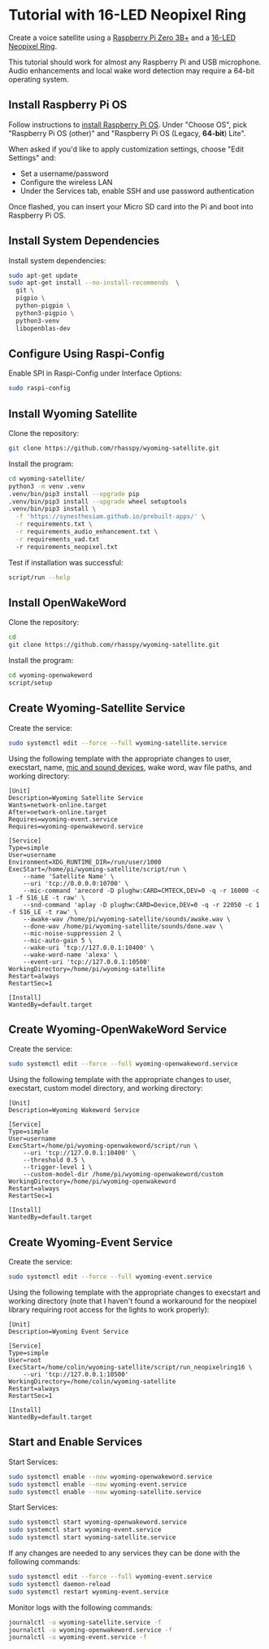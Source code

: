# Tutorial with 16-LED Neopixel Ring

Create a voice satellite using a [Raspberry Pi Zero 3B+](https://www.raspberrypi.com/products/raspberry-pi-3-model-b-plus/) and a [16-LED Neopixel Ring](https://www.adafruit.com/product/1463).

This tutorial should work for almost any Raspberry Pi and USB microphone. Audio enhancements and local wake word detection may require a 64-bit operating system.

## Install Raspberry Pi OS

Follow instructions to [install Raspberry Pi OS](https://www.raspberrypi.com/software/). Under "Choose OS", pick "Raspberry Pi OS (other)" and "Raspberry Pi OS (Legacy, **64-bit**) Lite".

When asked if you'd like to apply customization settings, choose "Edit Settings" and:

* Set a username/password
* Configure the wireless LAN
* Under the Services tab, enable SSH and use password authentication

Once flashed, you can insert your Micro SD card into the Pi and boot into Raspberry Pi OS.

## Install System Dependencies

Install system dependencies:

```sh
sudo apt-get update
sudo apt-get install --no-install-recommends  \
  git \
  pigpio \
  python-pigpio \
  python3-pigpio \
  python3-venv
  libopenblas-dev
```

## Configure Using Raspi-Config

Enable SPI in Raspi-Config under Interface Options:

```sh
sudo raspi-config
```

## Install Wyoming Satellite

Clone the repository:

```sh
git clone https://github.com/rhasspy/wyoming-satellite.git
```

Install the program:

```sh
cd wyoming-satellite/
python3 -m venv .venv
.venv/bin/pip3 install --upgrade pip
.venv/bin/pip3 install --upgrade wheel setuptools
.venv/bin/pip3 install \
  -f 'https://synesthesiam.github.io/prebuilt-apps/' \
  -r requirements.txt \
  -r requirements_audio_enhancement.txt \
  -r requirements_vad.txt
  -r requirements_neopixel.txt
```

Test if installation was successful:

```sh
script/run --help
```

## Install OpenWakeWord

Clone the repository:

```sh
cd
git clone https://github.com/rhasspy/wyoming-satellite.git
```

Install the program:

```sh
cd wyoming-openwakeword
script/setup
```

## Create Wyoming-Satellite Service

Create the service:

``` sh
sudo systemctl edit --force --full wyoming-satellite.service
```

Using the following template with the appropriate changes to user, execstart, name, [mic and sound devices](https://github.com/rhasspy/wyoming-satellite/blob/master/docs/tutorial_2mic.md#determine-audio-devices), wake word, wav file paths, and working directory:

```text
[Unit]
Description=Wyoming Satellite Service
Wants=network-online.target
After=network-online.target
Requires=wyoming-event.service
Requires=wyoming-openwakeword.service

[Service]
Type=simple
User=username
Environment=XDG_RUNTIME_DIR=/run/user/1000
ExecStart=/home/pi/wyoming-satellite/script/run \
    --name 'Satellite Name' \
    --uri 'tcp://0.0.0.0:10700' \
    --mic-command 'arecord -D plughw:CARD=CMTECK,DEV=0 -q -r 16000 -c 1 -f S16_LE -t raw' \
    --snd-command 'aplay -D plughw:CARD=Device,DEV=0 -q -r 22050 -c 1 -f S16_LE -t raw' \
    --awake-wav /home/pi/wyoming-satellite/sounds/awake.wav \
    --done-wav /home/pi/wyoming-satellite/sounds/done.wav \
    --mic-noise-suppression 2 \
    --mic-auto-gain 5 \
    --wake-uri 'tcp://127.0.0.1:10400' \
    --wake-word-name 'alexa' \
    --event-uri 'tcp://127.0.0.1:10500'
WorkingDirectory=/home/pi/wyoming-satellite
Restart=always
RestartSec=1

[Install]
WantedBy=default.target
```

## Create Wyoming-OpenWakeWord Service

Create the service:

``` sh
sudo systemctl edit --force --full wyoming-openwakeword.service
```

Using the following template with the appropriate changes to user, execstart, custom model directory, and working directory:

```text
[Unit]
Description=Wyoming Wakeword Service

[Service]
Type=simple
User=username
ExecStart=/home/pi/wyoming-openwakeword/script/run \
    --uri 'tcp://127.0.0.1:10400' \
    --threshold 0.5 \
    --trigger-level 1 \
    --custom-model-dir /home/pi/wyoming-openwakeword/custom
WorkingDirectory=/home/pi/wyoming-openwakeword
Restart=always
RestartSec=1

[Install]
WantedBy=default.target
```

## Create Wyoming-Event Service

Create the service:

``` sh
sudo systemctl edit --force --full wyoming-event.service
```

Using the following template with the appropriate changes to execstart and working directory (note that I haven't found a workaround for the neopixel library requiring root access for the lights to work properly):

```text
[Unit]
Description=Wyoming Event Service

[Service]
Type=simple
User=root
ExecStart=/home/colin/wyoming-satellite/script/run_neopixelring16 \
    --uri 'tcp://127.0.0.1:10500'
WorkingDirectory=/home/colin/wyoming-satellite
Restart=always
RestartSec=1

[Install]
WantedBy=default.target
```

## Start and Enable Services

Start Services:

``` sh
sudo systemctl enable --now wyoming-openwakeword.service
sudo systemctl enable --now wyoming-event.service
sudo systemctl enable --now wyoming-satellite.service
```

Start Services:
``` sh
sudo systemctl start wyoming-openwakeword.service
sudo systemctl start wyoming-event.service
sudo systemctl start wyoming-satellite.service
```

If any changes are needed to any services they can be done with the following commands:

```sh
sudo systemctl edit --force --full wyoming-event.service
sudo systemctl daemon-reload
sudo systemctl restart wyoming-event.service
```

Monitor logs with the following commands:

``` sh
journalctl -u wyoming-satellite.service -f
journalctl -u wyoming-openwakeword.service -f
journalctl -u wyoming-event.service -f
```
